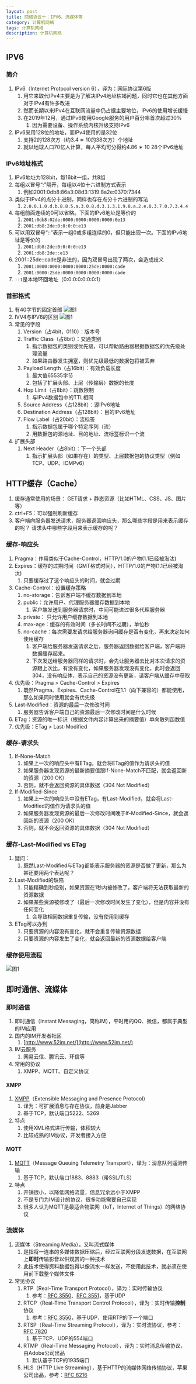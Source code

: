 ```yaml
---
layout: post
title: 网络协议十：IPV6、流媒体等
category: 计算机网络
tags: 计算机网络
description: 计算机网络
---
```



## IPV6

### 简介
1. IPv6（Internet Protocol version 6），译为：网际协议第6版
    1. 用它来取代IPv4主要是为了解决IPv4地址枯竭问题，同时它也在其他方面对于IPv4有许多改进
    2. 然而长期以来IPv4在互联网流量中仍占据主要地位，IPv6的使用增长缓慢
    3. 在2019年12月，通过IPv6使用Google服务的用户百分率首次超过30%
        1. 因为需要设备、操作系统内核升级支持IPv6
2. IPv6采用128位的地址，而IPv4使用的是32位
    1. 支持2的128次方（约3.4 ∗ 10的38次方）个地址
    2. 就以地球人口70亿人计算，每人平均可分得约4.86 ∗ 10 28个IPv6地址

### IPv6地址格式  
1. IPv6地址为128bit，每16bit一组，共8组
2. 每组以冒号“:”隔开，每组以4位十六进制方式表示
    1. 例如2001:0db8:86a3:08d3:1319:8a2e:0370:7344
3. 类似于IPv4的点分十进制，同样也存在点分十六进制的写法
    1. `2.0.0.1.0.d.b.8.8.5.a.3.0.8.d.3.1.3.1.9.8.a.2.e.0.3.7.0.7.3.4.4`
4. 每组前面连续的0可以省略。下面的IPv6地址是等价的
    1. `2001:0db8:02de:0000:0000:0000:0000:0e13`
    2. `2001:db8:2de:0:0:0:0:e13`
5. 可以用双冒号“::”表示一组0或多组连续的0，但只能出现一次。下面的IPv6地址是等价的
    1. `2001:db8:2de:0:0:0:0:e13`
    2. `2001:db8:2de::e13`
6. 2001::25de::cade是非法的，因为双冒号出现了两次，会造成歧义
    1. `2001:0000:0000:0000:0000:25de:0000:cade`
    2. `2001:0000:25de:0000:0000:0000:0000:cade`
7. `::1`是本地环回地址（0:0:0:0:0:0:0:1）

### 首部格式
1. 有40字节的固定首部
    ![图1](https://gitee.com/zhonghua123/blogimgs/raw/master/img/wlxy-68.png) 
2. IVV4与IPV6的区别
    ![图1](https://gitee.com/zhonghua123/blogimgs/raw/master/img/wlxy-69.png) 
3. 常见的字段
    1. Version（占4bit，0110）：版本号
    2. Traffic Class（占8bit）：交通类别
        1. 指示数据包的类别或优先级，可以帮助路由器根据数据包的优先级处理流量
        2. 如果路由器发生拥塞，则优先级最低的数据包将被丢弃
    3. Payload Length（占16bit）：有效负载长度
        1. 最大值65535字节
        2. 包括了扩展头部、上层（传输层）数据的长度
    4. Hop Limit（占8bit）：跳数限制
        1. 与IPv4数据包中的TTL相同
    5. Source Address（占128bit）：源IPv6地址
    6. Destination Address（占128bit）：目的IPv6地址
    7. Flow Label（占20bit）：流标签
        1. 指示数据包属于哪个特定序列（流）
        2. 用数据包的源地址、目的地址、流标签标识一个流
4. 扩展头部
    1. Next Header（占8bit）：下一个头部
        1. 指示扩展头部（如果存在）的类型、上层数据包的协议类型（例如TCP、UDP、ICMPv6）

## HTTP缓存（Cache）
1. 缓存通常使用的场景： GET请求 + 静态资源（比如HTML、CSS、JS、图片等）
2. ctrl+F5：可以强制刷新缓存
3. 客户端向服务器发送请求，服务器返回响应头，那么哪些字段是用来表示缓存的呢？ 请求头中哪些字段用来表示缓存的呢？ 

### 缓存-响应头
1. Pragma：作用类似于Cache-Control，HTTP/1.0的产物(1.1已经被淘汰)
2. Expires：缓存的过期时间（GMT格式时间），HTTP/1.0的产物(1.1已经被淘汰)
    1. 只要缓存过了这个响应头的时间，就会过期
3. Cache-Control：设置缓存策略
    1. no-storage：告诉客户端不缓存数据到本地
    2. public：允许用户、代理服务器缓存数据到本地
        1. 客户端发送到服务器请求时，中间可能进过很多代理服务器
    3. private： 只允许用户缓存数据到本地
    4. max-age：缓存的有效时间（多长时间不过期），单位秒
    5. no-cache：每次需要发请求给服务器询问缓存是否有变化，再来决定如何使用缓存
        1. 客户端给服务器发送请求之后，服务器返回数据给客户端，客户端将数据缓存起来。
        2. 下次发送给服务器同样的请求时，会先让服务器去比对本次请求的资源跟上次比，有没有变化，如果服务器发现没有变化，此时会返回304，没有响应体，表示自己的资源没有更新，请客户端从缓存中获取
4. 优先级：Pragma > Cache-Control > Expires
    1. 既然Pragma、Expires、Cache-Control在1.1（向下兼容的）都能使用，那么如果同时使用就会有优先级
5. Last-Modified：资源的最后一次修改时间
    1. 服务器告诉客户端自己的资源最后一次修改时间是什么时候
6. ETag：资源的唯一标识（根据文件内容计算出来的摘要值）单向散列函数值
7. 优先级：ETag > Last-Modified

### 缓存-请求头
1. If-None-Match
    1. 如果上一次的响应头中有ETag，就会将ETag的值作为请求头的值
    2. 如果服务器发现资源的最新摘要值跟If-None-Match不匹配，就会返回新的资源（200 OK）
    3. 否则，就不会返回资源的具体数据（304 Not Modified）
2. If-Modified-Since
    1. 如果上一次的响应头中没有ETag，有Last-Modified，就会将Last-Modified的值作为请求头的值
    2. 如果服务器发现资源的最后一次修改时间晚于If-Modified-Since，就会返回新的资源（200 OK）
    3. 否则，就不会返回资源的具体数据（304 Not Modified）

### 缓存-Last-Modified vs ETag
1. 疑问：
    1. 既然Last-Modified与ETag都能表示服务器的资源是否做了更新，那么为甚还要用两个表达呢？
2. Last-Modified的缺陷
    1. 只能精确到秒级别，如果资源在1秒内被修改了，客户端将无法获取最新的资源数据
    2. 如果某些资源被修改了（最后一次修改时间发生了变化），但是内容并没有任何变化
        1. 会导致相同数据重复传输，没有使用到缓存
3. ETag可以办到
    1. 只要资源的内容没有变化，就不会重复传输资源数据
    2. 只要资源的内容发生了变化，就会返回最新的资源数据给客户端
    
### 缓存使用流程

![图1](https://gitee.com/zhonghua123/blogimgs/raw/master/img/wlxy-67.png) 


## 即时通信、流媒体

### 即时通信
1. 即时通信（Instant Messaging，简称IM），平时用的QQ、微信，都属于典型的IM应用
2. 国内的IM开发者社区
    1. [http://www.52im.net/](http://www.52im.net/)
3. IM云服务
    1. 网易云信、腾讯云、环信等
4. 常用的协议
    1. XMPP、MQTT、自定义协议

#### XMPP
1. [XMPP](https://xmpp.org)（Extensible Messaging and Presence Protocol）
    1. 译为：可扩展消息与存在协议，前身是Jabber
    2. 基于TCP，默认端口5222、5269
2. 特点
    1. 使用XML格式进行传输，体积较大
    2. 比较成熟的IM协议，开发者接入方便

#### MQTT
1. [MQTT](https://mqtt.org)（Message Queuing Telemetry Transport），译为：消息队列遥测传输
    1. 基于TCP，默认端口1883、8883（带SSL/TLS）
2. 特点
    1. 开销很小，以降低网络流量，信息冗余远小于XMPP
    2. 不是专门为IM设计的协议，很多功能需要自己实现
    3. 很多人认为MQTT是最适合物联网（IoT，Internet of Things）的网络协议

### 流媒体
1. 流媒体（Streaming Media），又叫流式媒体
    1. 是指将一连串的多媒体数据压缩后，经过互联网分段发送数据，在互联网上**即时**传输影音以供观赏的一种技术
    2. 此技术使得资料数据包得以像流水一样发送，不使用此技术，就必须在使用前下载整个媒体文件
2. 常见协议
    1. RTP（Real-Time Transport Protocol），译为：实时传输协议
        1. 参考：[RFC 3550](https://tools.ietf.org/html/rfc3550)、[RFC 3551](https://tools.ietf.org/html/rfc3551)，基于UDP
    2. RTCP（Real-Time Transport Control Protocol），译为：实时传输**控制**协议
        1. 参考：[RFC 3550](https://tools.ietf.org/html/rfc3551)，基于UDP，使用RTP的下一个端口
    3. RTSP（Real-Time Streaming Protocol），译为：实时流协议，参考：[RFC 7820](https://tools.ietf.org/html/rfc7820)
        1. 基于TCP、UDP的554端口
    4. RTMP（Real-Time Messaging Protocol），译为：实时消息传输协议，由Adobe公司出品
        1. 默认基于TCP的1935端口
    5. HLS（HTTP Live Streaming），基于HTTP的流媒体网络传输协议，苹果公司出品，参考：[RFC 8216](https://tools.ietf.org/html/rfc8216)
    


